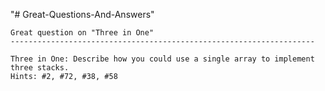 "# Great-Questions-And-Answers" 

    Great question on "Three in One"
    --------------------------------------------------------------------
    
    Three in One: Describe how you could use a single array to implement three stacks.
    Hints: #2, #72, #38, #58

    

